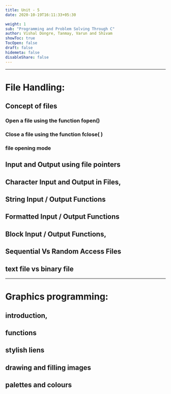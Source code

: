 ```yaml
---
title: Unit - 5
date: 2020-10-19T16:11:33+05:30

weight: 1
sub: "Programming and Problem Solving Through C"
author: Vishal Dongre, Tanmay, Varun and Shivam
showToc: true
TocOpen: false
draft: false
hidemeta: false
disableShare: false
---
```


---

# File Handling:

## Concept of files

### Open a file using the function fopen()

### Close a file using the function fclose( )

### file opening mode

## Input and Output using file pointers

## Character Input and Output in Files,

## String Input / Output Functions

## Formatted Input / Output Functions

## Block Input / Output Functions,

## Sequential Vs Random Access Files

## text file vs binary file

---

# Graphics programming:

## introduction,

## functions

## stylish liens

## drawing and filling images

## palettes and colours
